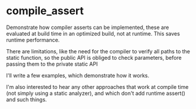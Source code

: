 # compile_assert
Demonstrate how compiler asserts can be implemented, these are evaluated at build time in an optimized build, not at runtime. This saves runtime performance.

There are limitations, like the need for the compiler to verify all paths to the static function, so the public API is obliged to check parameters, before passing them to the private static API

I'll write a few examples, which demonstrate how it works.

I'm also interested to hear any other approaches that work at compile time (not simply using a static analyzer), and which don't add runtime assert() and such things.

